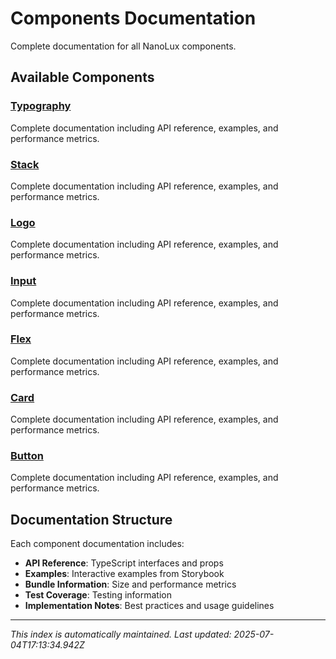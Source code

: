 # Components Documentation

Complete documentation for all NanoLux components.

## Available Components

### [Typography](./Typography.md)

Complete documentation including API reference, examples, and performance metrics.

### [Stack](./Stack.md)

Complete documentation including API reference, examples, and performance metrics.

### [Logo](./Logo.md)

Complete documentation including API reference, examples, and performance metrics.

### [Input](./Input.md)

Complete documentation including API reference, examples, and performance metrics.

### [Flex](./Flex.md)

Complete documentation including API reference, examples, and performance metrics.

### [Card](./Card.md)

Complete documentation including API reference, examples, and performance metrics.

### [Button](./Button.md)

Complete documentation including API reference, examples, and performance metrics.

## Documentation Structure

Each component documentation includes:

- **API Reference**: TypeScript interfaces and props
- **Examples**: Interactive examples from Storybook
- **Bundle Information**: Size and performance metrics
- **Test Coverage**: Testing information
- **Implementation Notes**: Best practices and usage guidelines

---

*This index is automatically maintained.*
*Last updated: 2025-07-04T17:13:34.942Z*
